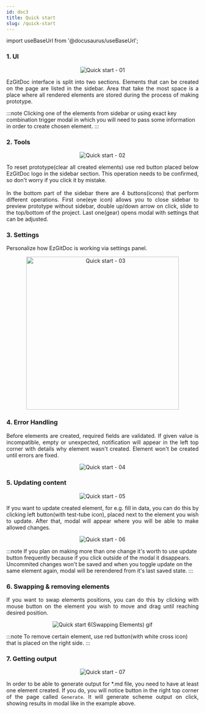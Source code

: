 ```yaml
---
id: doc3
title: Quick start
slug: /quick-start
---
```


import useBaseUrl from '@docusaurus/useBaseUrl';

### 1. UI

<p align="center">
<img src={useBaseUrl('img/quickStart/1.png')} alt="Quick start - 01"/>
</p>

<p align="justify">
EzGitDoc interface is split into two sections. Elements that can be created on the page are listed in the sidebar. Area that take the most space is a place where all rendered elements are stored during the process of making prototype.
</p>

:::note
Clicking one of the elements from sidebar or using exact key combination trigger modal in which you will need to pass some information in order to create chosen element.
:::

### 2. Tools

<p align="center">
<img src={useBaseUrl('img/quickStart/2.png')} alt="Quick start - 02"/>
</p>

<p align="justify">
To reset prototype(clear all created elements) use red button placed below EzGitDoc logo in the sidebar section. This operation needs to be confirmed, so don't worry if you click it by mistake. 
<br/><br/>
In the bottom part of the sidebar there are 4 buttons(icons) that perform different operations. First one(eye icon) allows you to close sidebar to preview prototype without sidebar, double up/down arrow on click, slide to the top/bottom of the project. Last one(gear) opens modal with settings that can be adjusted.  
</p>

### 3. Settings

<p align="justify">
Personalize how EzGitDoc is working via settings panel.
</p>

<p align="center">
<img src={useBaseUrl('img/quickStart/3.png')} alt="Quick start - 03" height="400px"/>
</p>

### 4. Error Handling

<p align="justify">
Before elements are created, required fields are validated. If given value is incompatible, empty or unexpected, notification will appear in the left top corner with details why element wasn't created. Element won't be created until errors are fixed. 
</p>

<p align="center">
<img src={useBaseUrl('img/quickStart/4.png')} alt="Quick start - 04"/>
</p>

### 5. Updating content

<p align="center">
<img src={useBaseUrl('img/quickStart/5.png')} alt="Quick start - 05"/>
</p>

<p align="justify">
If you want to update created element, for e.g. fill in data, you can do this by clicking left button(with test-tube icon), placed next to the element you wish to update. After that, modal will appear where you will be able to make allowed changes.
</p>

<p align="center">
<img src={useBaseUrl('img/quickStart/6.png')} alt="Quick start - 06"/>
</p>

:::note
If you plan on making more than one change it's worth to use update button frequently because if you click outside of the modal it disappears. Uncommited changes won't be saved and when you toggle update on the same element again, modal will be rerendered from it's last saved state. 
:::

### 6. Swapping & removing elements

<p align="justify">
If you want to swap elements positions, you can do this by clicking with mouse button on the element you wish to move and drag until reaching desired position.
</p>

<p align="center">
<img src="https://trolit.github.io/EzGitDoc/images/quick_start_7.gif" alt="Quick start 6(Swapping Elements) gif"/>
</p>

:::note
To remove certain element, use red button(with white cross icon) that is placed on the right side.
:::

### 7. Getting output

<p align="center">
<img src={useBaseUrl('img/quickStart/7.png')} alt="Quick start - 07"/>
</p>

<p align="justify">
In order to be able to generate output for *.md file, you need to have at least one element created. If you do, you will notice button in the right top corner of the page called <code>Generate</code>. It will generate scheme output on click, showing results in modal like in the example above.
</p>
